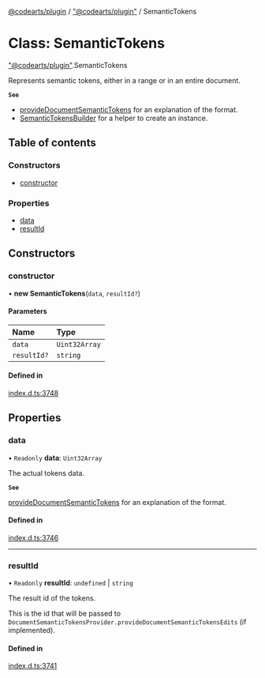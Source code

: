 [@codearts/plugin](../README.md) / ["@codearts/plugin"](../modules/_codearts_plugin_.md) / SemanticTokens

# Class: SemanticTokens

["@codearts/plugin"](../modules/_codearts_plugin_.md).SemanticTokens

Represents semantic tokens, either in a range or in an entire document.

**`See`**

 - [provideDocumentSemanticTokens](../interfaces/codearts_plugin_.DocumentSemanticTokensProvider.md#providedocumentsemantictokens) for an explanation of the format.
 - [SemanticTokensBuilder](codearts_plugin_.SemanticTokensBuilder.md) for a helper to create an instance.

## Table of contents

### Constructors

- [constructor](codearts_plugin_.SemanticTokens.md#constructor)

### Properties

- [data](codearts_plugin_.SemanticTokens.md#data)
- [resultId](codearts_plugin_.SemanticTokens.md#resultid)

## Constructors

### constructor

• **new SemanticTokens**(`data`, `resultId?`)

#### Parameters

| Name | Type |
| :------ | :------ |
| `data` | `Uint32Array` |
| `resultId?` | `string` |

#### Defined in

[index.d.ts:3748](https://github.com/huaweicloud/cloudide-plugin-api/blob/03b481c/index.d.ts#L3748)

## Properties

### data

• `Readonly` **data**: `Uint32Array`

The actual tokens data.

**`See`**

[provideDocumentSemanticTokens](../interfaces/codearts_plugin_.DocumentSemanticTokensProvider.md#providedocumentsemantictokens) for an explanation of the format.

#### Defined in

[index.d.ts:3746](https://github.com/huaweicloud/cloudide-plugin-api/blob/03b481c/index.d.ts#L3746)

___

### resultId

• `Readonly` **resultId**: `undefined` \| `string`

The result id of the tokens.

This is the id that will be passed to `DocumentSemanticTokensProvider.provideDocumentSemanticTokensEdits` (if implemented).

#### Defined in

[index.d.ts:3741](https://github.com/huaweicloud/cloudide-plugin-api/blob/03b481c/index.d.ts#L3741)
